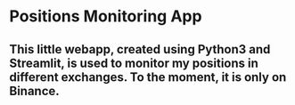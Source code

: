 # Positions Monitoring App
## This little webapp, created using Python3 and Streamlit, is used to monitor my positions in different exchanges. To the moment, it is only on Binance.